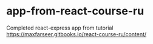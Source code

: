 # app-from-react-course-ru
Completed react-express app from tutorial https://maxfarseer.gitbooks.io/react-course-ru/content/
